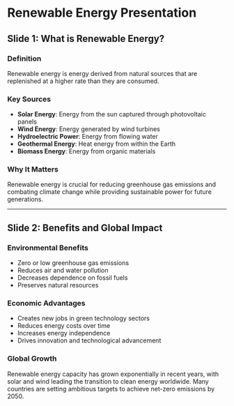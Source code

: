 # Renewable Energy Presentation

## Slide 1: What is Renewable Energy?

### Definition
Renewable energy is energy derived from natural sources that are replenished at a higher rate than they are consumed.

### Key Sources
- **Solar Energy**: Energy from the sun captured through photovoltaic panels
- **Wind Energy**: Energy generated by wind turbines
- **Hydroelectric Power**: Energy from flowing water
- **Geothermal Energy**: Heat energy from within the Earth
- **Biomass Energy**: Energy from organic materials

### Why It Matters
Renewable energy is crucial for reducing greenhouse gas emissions and combating climate change while providing sustainable power for future generations.

---

## Slide 2: Benefits and Global Impact

### Environmental Benefits
- Zero or low greenhouse gas emissions
- Reduces air and water pollution
- Decreases dependence on fossil fuels
- Preserves natural resources

### Economic Advantages
- Creates new jobs in green technology sectors
- Reduces energy costs over time
- Increases energy independence
- Drives innovation and technological advancement

### Global Growth
Renewable energy capacity has grown exponentially in recent years, with solar and wind leading the transition to clean energy worldwide. Many countries are setting ambitious targets to achieve net-zero emissions by 2050.
